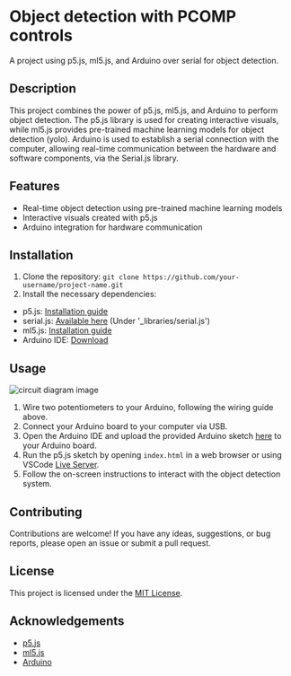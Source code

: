 # Object detection with PCOMP controls

A project using p5.js, ml5.js, and Arduino over serial for object detection.

## Description

This project combines the power of p5.js, ml5.js, and Arduino to perform object detection. The p5.js library is used for creating interactive visuals, while ml5.js provides pre-trained machine learning models for object detection (yolo). Arduino is used to establish a serial connection with the computer, allowing real-time communication between the hardware and software components, via the Serial.js library.

## Features

- Real-time object detection using pre-trained machine learning models
- Interactive visuals created with p5.js
- Arduino integration for hardware communication

## Installation

1. Clone the repository: `git clone https://github.com/your-username/project-name.git`
2. Install the necessary dependencies:

- p5.js: [Installation guide](https://p5js.org/get-started/)
- serial.js: [Available here](https://github.com/makeabilitylab/p5js) (Under '\_libraries/serial.js')
- ml5.js: [Installation guide](https://ml5js.org/docs/getting-started.html)
- Arduino IDE: [Download](https://www.arduino.cc/en/software)

## Usage

  ![circuit diagram image](arduino/circuit-image.png)
1. Wire two potentiometers to your Arduino, following the wiring guide above.
3. Connect your Arduino board to your computer via USB.
4. Open the Arduino IDE and upload the provided Arduino sketch [here](arduino/ml5_yolo_control/ml5_yolo_control.ino) to your Arduino board.
5. Run the p5.js sketch by opening `index.html` in a web browser or using VSCode [Live Server](https://marketplace.visualstudio.com/items?itemName=ritwickdey.LiveServer).
6. Follow the on-screen instructions to interact with the object detection system.

## Contributing

Contributions are welcome! If you have any ideas, suggestions, or bug reports, please open an issue or submit a pull request.

## License

This project is licensed under the [MIT License](LICENSE.md).

## Acknowledgements

- [p5.js](https://p5js.org/)
- [ml5.js](https://ml5js.org/)
- [Arduino](https://www.arduino.cc/)

